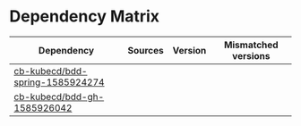 # Dependency Matrix

Dependency | Sources | Version | Mismatched versions
---------- | ------- | ------- | -------------------
[cb-kubecd/bdd-spring-1585924274](https://github.com/cb-kubecd/bdd-spring-1585924274.git) |  | []() | 
[cb-kubecd/bdd-gh-1585926042](https://github.com/cb-kubecd/bdd-gh-1585926042.git) |  | []() | 
